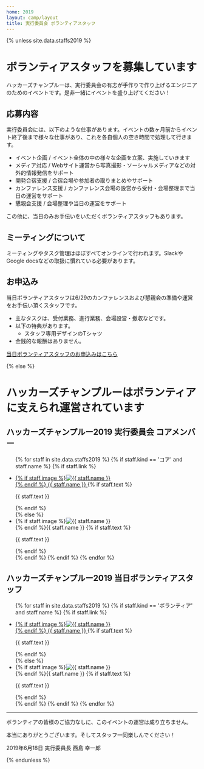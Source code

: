 ```yaml
---
home: 2019
layout: camp/layout
title: 実行委員会 ボランティアスタッフ
---
```


{% unless site.data.staffs2019 %}

# ボランティアスタッフを募集しています

 ハッカーズチャンプルーは、実行委員会の有志が手作りで作り上げるエンジニアのためのイベントです。是非一緒にイベントを盛り上げてください！

## 応募内容

 実行委員会には、以下のような仕事があります。イベントの数ヶ月前からイベント終了後まで様々な仕事があり、これを各自個人の空き時間で処理して行きます。

* イベント企画 / イベント全体の中の様々な企画を立案、実施していきます
* メディア対応 / Webサイト運営から写真撮影・ソーシャルメディアなどの対外的情報発信をサポート
* 開発合宿支援 / 合宿会場や参加者の取りまとめやサポート
* カンファレンス支援 / カンファレンス会場の設営から受付・会場整理まで当日の運営をサポート
* 懇親会支援 / 会場整理や当日の運営をサポート

この他に、当日のみお手伝いをいただくボランティアスタッフもあります。

## ミーティングについて

ミーティングやタスク管理はほぼすべてオンラインで行われます。SlackやGoogle docsなどの取扱に慣れている必要があります。

## お申込み

当日ボランティアスタッフは6/29のカンファレンスおよび懇親会の準備や運営をお手伝い頂くスタッフです。

*  主なタスクは、受付業務、進行業務、会場設営・撤収などです。
*  以下の特典があります。
   * スタッフ専用デザインのTシャツ
* 金銭的な報酬はありません。

[当日ボランティアスタッフのお申込みはこちら](https://docs.google.com/forms/d/e/1FAIpQLSeExTG2U-nGKpyAj_4dt0ueHUHz8J6k-6X7VFZVs92_js30KQ/viewform)


{% else %}

# ハッカーズチャンプルーはボランティアに支えられ運営されています

## ハッカーズチャンプルー2019 実行委員会 コアメンバー

<ul class="staffs">

{% for staff in site.data.staffs2019 %}
  {% if staff.kind == 'コア' and staff.name %}
    {% if staff.link %}
      <li>
        <a href="{{ staff.link }}" target="_blank" rel="noopener">
          {% if staff.image %}<img src="{{ staff.image }}" alt="{{ staff.name }}"><br>{% endif %}
          {{ staff.name }}
        </a>
        {% if staff.text %}
          <p>{{ staff.text }}</p>
        {% endif %}
      </li>
    {% else %}
      <li>
        <span>{% if staff.image %}<img src="{{ staff.image }}" alt="{{ staff.name }}"><br>{% endif %}{{ staff.name }}</span>
        {% if staff.text %}
          <p>{{ staff.text }}</p>
        {% endif %}
      </li>
    {% endif %}
  {% endif %}
{% endfor %}

</ul>


## ハッカーズチャンプルー2019 当日ボランティアスタッフ

<ul class="staffs">

{% for staff in site.data.staffs2019 %}
  {% if staff.kind == 'ボランティア' and staff.name %}
    {% if staff.link %}
      <li>
        <a href="{{ staff.link }}" target="_blank" rel="noopener">
          {% if staff.image %}<img src="{{ staff.image }}" alt="{{ staff.name }}"><br>{% endif %}
          {{ staff.name }}
        </a>
        {% if staff.text %}
          <p>{{ staff.text }}</p>
        {% endif %}
      </li>
    {% else %}
      <li>
        <span>{% if staff.image %}<img src="{{ staff.image }}" alt="{{ staff.name }}"><br>{% endif %}{{ staff.name }}</span>
        {% if staff.text %}
          <p>{{ staff.text }}</p>
        {% endif %}
      </li>
    {% endif %}
  {% endif %}
{% endfor %}

</ul>


--------------------------------------------------------------------------------

ボランティアの皆様のご協力なしに、このイベントの運営は成り立ちません。

本当にありがとうございます。そしてスタッフ一同楽しんでください！

2019年6月18日 実行委員長 西島 幸一郎

{% endunless %}
